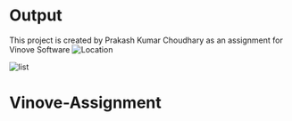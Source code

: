 # Output
This project is created by Prakash Kumar Choudhary as an assignment for Vinove Software 
![Location](https://github.com/user-attachments/assets/63600b1e-4a9e-4813-b721-60f7db7a5614)

![list](https://github.com/user-attachments/assets/d44559f1-9a1c-47d0-9e3a-b76f3fa75e1c)







# Vinove-Assignment
